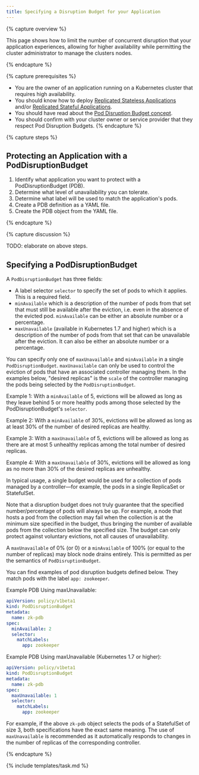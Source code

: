 ```yaml
---
title: Specifying a Disruption Budget for your Application
---
```


{% capture overview %}

This page shows how to limit the number of concurrent disruption
that your application experiences, allowing for higher availability
while permitting the cluster administrator to manage the clusters
nodes.

{% endcapture %}

{% capture prerequisites %}
* You are the owner of an application running on a Kubernetes cluster that requires
  high availability.
* You should know how to deploy [Replicated Stateless Applications](docs/tasks/run-application/run-stateless-application-deployment.md)
  and/or [Replicated Stateful Applications](docs/tasks/run-application/run-replicated-stateful-application.md).
* You should have read about the [Pod Disruption Budget concept](docs/tasks/run-application/configure-pdb.md).
* You should confirm with your cluster owner or service provider that they respect
  Pod Disruption Budgets.
{% endcapture %}

{% capture steps %}

## Protecting an Application with a PodDisruptionBudget
1. Identify what application you want to protect with a PodDisruptionBudget (PDB).
1. Determine what level of unavailability you can tolerate.
1. Determine what label will be used to match the application's pods.
1. Create a PDB definition as a YAML file.
1. Create the PDB object from the YAML file.

{% endcapture %}

{% capture discussion %}

TODO: elaborate on above steps.

## Specifying a PodDisruptionBudget

A `PodDisruptionBudget` has three fields: 

* A label selector `selector` to specify the set of
pods to which it applies. This is a required field.
* `minAvailable` which is a description of the number of pods from that
set that must still be available after the eviction, i.e. even in the absence
of the evicted pod. `minAvailable` can be either an absolute number or a percentage.
* `maxUnavailable` (available in Kubernetes 1.7 and higher) which is a description 
of the number of pods from that set that can be unavailable after the eviction. 
It can also be either an absolute number or a percentage.

You can specify only one of `maxUnavailable` and `minAvailable` in a single `PodDisruptionBudget`. 
`maxUnavailable` can only be used to control the eviction of pods 
that have an associated controller managing them. In the examples below, "desired replicas"
is the `scale` of the controller managing the pods being selected by the
`PodDisruptionBudget`.

Example 1: With a `minAvailable` of 5, evictions will be allowed as long as they leave behind
5 or more healthy pods among those selected by the PodDisruptionBudget's `selector`.

Example 2: With a `minAvailable` of 30%, evictions will be allowed as long as at least 30%
of the number of desired replicas are healthy. 

Example 3: With a `maxUnavailable` of 5, evictions will be allowed as long as there are at most 5
unhealthy replicas among the total number of desired replicas.

Example 4: With a `maxUnavailable` of 30%, evictions will be allowed as long as no more than 30% 
of the desired replicas are unhealthy.

In typical usage, a single budget would be used for a collection of pods managed by
a controller—for example, the pods in a single ReplicaSet or StatefulSet. 

Note that a disruption budget does not truly guarantee that the specified
number/percentage of pods will always be up.  For example, a node that hosts a
pod from the collection may fail when the collection is at the minimum size
specified in the budget, thus bringing the number of available pods from the
collection below the specified size. The budget can only protect against
voluntary evictions, not all causes of unavailability.

A `maxUnavailable` of 0% (or 0) or a `minAvailable` of 100% (or equal to the
number of replicas) may block node drains entirely. This is permitted as per the 
semantics of `PodDisruptionBudget`.

You can find examples of pod disruption budgets defined below. They match pods with the label 
`app: zookeeper`.

Example PDB Using maxUnavailable:

```yaml
apiVersion: policy/v1beta1
kind: PodDisruptionBudget
metadata:
  name: zk-pdb
spec:
  minAvailable: 2
  selector:
    matchLabels:
      app: zookeeper
```

Example PDB Using maxUnavailable (Kubernetes 1.7 or higher):

```yaml
apiVersion: policy/v1beta1
kind: PodDisruptionBudget
metadata:
  name: zk-pdb
spec:
  maxUnavailable: 1
  selector:
    matchLabels:
      app: zookeeper
```

For example, if the above `zk-pdb` object selects the pods of a StatefulSet of size 3, both
specifications have the exact same meaning. The use of `maxUnavailable` is recommended as it
automatically responds to changes in the number of replicas of the corresponding controller.

{% endcapture %}

{% include templates/task.md %}
